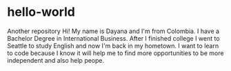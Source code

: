 # hello-world
Another repository
Hi! My name is Dayana and I'm from Colombia. I have a Bachelor Degree in International Business. After I finished college I  went to Seattle to study English  and now I'm back in my hometown. I  want to learn  to code because I know it will  help me to find more opportunities to be more independent and also help peope.
